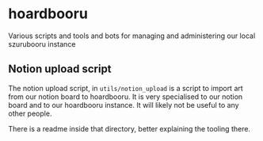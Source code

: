 # hoardbooru
Various scripts and tools and bots for managing and administering our local szurubooru instance

## Notion upload script
The notion upload script, in `utils/notion_upload` is a script to import art from our notion board to hoardbooru. It is
very specialised to our notion board and to our hoardbooru instance. It will likely not be useful to any other people.

There is a readme inside that directory, better explaining the tooling there.
